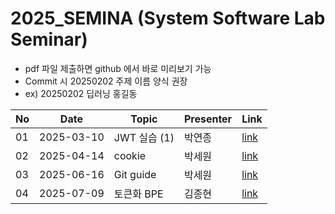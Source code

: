 # 2025_SEMINA (System Software Lab Seminar)
- pdf 파일 제출하면 github 에서 바로 미리보기 가능
- Commit 시 20250202 주제 이름 양식 권장
- ex) 20250202 딥러닝 홍길동

| No |Date|               Topic               |  Presenter  |    Link   |
|----|----------------|------------------------------------|-------------|-----------|
| 01 | 2025-03-10 | JWT 실습 (1) | 박연종 | [link](./03월/250310%20JWT%20실습.pdf) |
| 02 | 2025-04-14 | cookie | 박세원 | [link](./04월/250414_Cookie.pdf) |
| 03 | 2025-06-16 | Git guide | 박세원 | [link](./06월/4_250616_Git.pptx) |
| 04 | 2025-07-09 | 토큰화 BPE | 김종현 | [link](./07월/BPE알고리즘.pptx)
